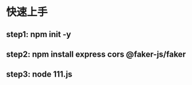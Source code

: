 # 快速上手
## step1: npm init -y
## step2: npm install express cors @faker-js/faker
## step3: node 111.js
